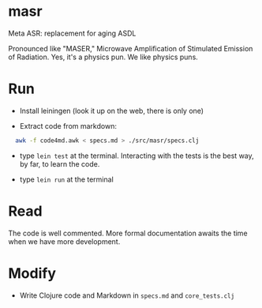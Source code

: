 # masr
Meta ASR: replacement for aging ASDL

Pronounced like "MASER," Microwave Amplification of Stimulated Emission of
Radiation. Yes, it's a physics pun. We like physics puns.

# Run

- Install leiningen (look it up on the web, there is only one)

- Extract code from markdown:

```bash
  awk -f code4md.awk < specs.md > ./src/masr/specs.clj
```

- type `lein test` at the terminal. Interacting with the tests is the
  best way, by far, to learn the code.

- type `lein run` at the terminal

# Read

The code is well commented. More formal documentation
awaits the time when we have more development.

# Modify

- Write Clojure code and Markdown in `specs.md` and `core_tests.clj`
